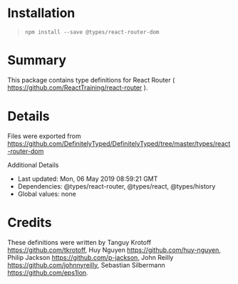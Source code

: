# Installation
> `npm install --save @types/react-router-dom`

# Summary
This package contains type definitions for React Router ( https://github.com/ReactTraining/react-router ).

# Details
Files were exported from https://github.com/DefinitelyTyped/DefinitelyTyped/tree/master/types/react-router-dom

Additional Details
 * Last updated: Mon, 06 May 2019 08:59:21 GMT
 * Dependencies: @types/react-router, @types/react, @types/history
 * Global values: none

# Credits
These definitions were written by Tanguy Krotoff <https://github.com/tkrotoff>, Huy Nguyen <https://github.com/huy-nguyen>, Philip Jackson <https://github.com/p-jackson>, John Reilly <https://github.com/johnnyreilly>, Sebastian Silbermann <https://github.com/eps1lon>.
